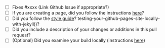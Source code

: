 - [ ] Fixes #xxxx (Link Github Issue if appropriate?)
- [ ] If you are creating a page, did you follow the instructions [here](https://github.com/Sage-Bionetworks/synapseDocs#creating-a-page)?
- [ ] Did you follow the [style guide](https://github.com/Sage-Bionetworks/synapseDocs#style-guide)?
testing-your-github-pages-site-locally-with-jekyll))?
- [ ] Did you include a description of your changes or additions in this pull request?
- [ ] (Optional) Did you examine your build locally (instructions [here](https://help.github.com/en/github/working-with-github-pages/))
